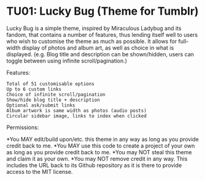 TU01: Lucky Bug (Theme for Tumblr)
====

Lucky Bug is a simple theme, inspired by Miraculous Ladybug and its fandom, that contains a number of features, thus lending itself well to users who wish to customise the theme as much as possible. It allows for full-width display of photos and album art, as well as choice in what is displayed. (e.g. Blog title and description can be shown/hidden, users can toggle between using infinite scroll/pagination.)

Features:

    Total of 51 customisable options
    Up to 6 custom links
    Choice of infinite scroll/pagination
    Show/hide blog title + description
    Optional ask/submit links
    Album artwork is same width as photos (audio posts)
    Circular sidebar image, links to index when clicked

Permissions:

*You MAY edit/build upon/etc. this theme in any way as long as you provide credit back to me.
*You MAY use this code to create a project of your own as long as you provide credit back to me.
*You may NOT steal this theme and claim it as your own.
*You may NOT remove credit in any way. This includes the URL back to its Github repository as it is there to provide access to the MIT license.
